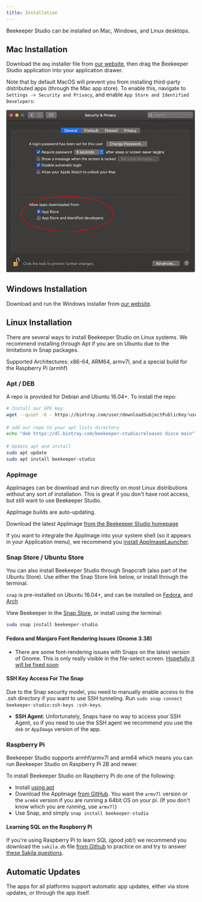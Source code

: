 ```yaml
---
title: Installation
---
```


Beekeeper Studio can be installed on Mac, Windows, and Linux desktops.


## Mac Installation

Download the `dmg` installer file from [our website](https://beekeeperstudio.io), then drag the Beekeeper Studio application into your application drawer.

Note that by default MacOS will prevent you from installing third-party distributed apps (through the Mac app store). To enable this, navigate to `Settings -> Security and Privacy`, and enable `App Store and Identified Developers`:

![mac-screenshot](../assets/img/mac-security.png)

## Windows Installation

Download and run the Windows installer from [our website](https://beekeeperstudio.io).

## Linux Installation

There are several ways to install Beekeeper Studio on Linux systems. We recommend installing through Apt if you are on Ubuntu due to the limitations in Snap packages.

Supported Architectures: x86-64, ARM64, armv7l, and a special build for the Raspberry Pi (armhf)

### Apt / DEB

A repo is provided for Debian and Ubuntu 16.04+. To install the repo:

```bash
# Install our GPG key
wget --quiet -O - https://bintray.com/user/downloadSubjectPublicKey?username=bintray | sudo apt-key add -

# add our repo to your apt lists directory
echo "deb https://dl.bintray.com/beekeeper-studio/releases disco main" | sudo tee /etc/apt/sources.list.d/beekeeper-studio.list

# Update apt and install
sudo apt update
sudo apt install beekeeper-studio

```

### AppImage

AppImages can be download and run directly on most Linux distributions without any sort of installation. This is great if you don't have root access, but still want to use Beekeeper Studio.

AppImage builds are auto-updating.

Download the latest AppImage [from the Beekeeper Studio homepage](https://www.beekeeperstudio.io/)

If you want to integrate the AppImage into your system shell (so it appears in your Application menu), we recommend you [install AppImageLauncher](https://github.com/TheAssassin/AppImageLauncher/releases/latest).



### Snap Store / Ubuntu Store

You can also install Beekeeper Studio through Snapcraft (also part of the Ubuntu Store). Use either the Snap Store link below, or install through the terminal.

`snap` is pre-installed on Ubuntu 16.04+, and can be installed on [Fedora](https://snapcraft.io/docs/installing-snap-on-fedora), and [Arch](https://snapcraft.io/docs/installing-snap-on-arch-linux)

View Beekeeper in the [Snap Store](https://snapcraft.io/beekeeper-studio), or install using the terminal:

```bash
sudo snap install beekeeper-studio
```

#### Fedora and Manjaro Font Rendering Issues (Gnome 3.38)
- There are some font-rendering issues with Snaps on the latest version of Gnome. This is only really visible in the file-select screen. [Hopefully it will be fixed soon](https://forum.snapcraft.io/t/snapped-app-not-loading-fonts-on-fedora-and-arch/12484/66)


#### SSH Key Access For The Snap
Due to the Snap security model, you need to manually enable access to the .ssh directory if you want to use SSH tunneling.
Run `sudo snap connect beekeeper-studio:ssh-keys :ssh-keys`.

- **SSH Agent**: Unfortunately, Snaps have no way to access your SSH Agent, so if you need to use the SSH agent we recommend you use the `deb` or `AppImage` version of the app.

### Raspberry Pi

Beekeeper Studio supports armhf/armv7l and arm64 which means you can run Beekeeper Studio on Raspberry Pi 2B and newer.

To install Beekeeper Studio on Raspberry Pi do one of the following:

- Install [using apt](#apt-deb)
- Download the AppImage [from GitHub](https://github.com/beekeeper-studio/beekeeper-studio/releases/latest). You want the `armv7l` version or the `arm64` version if you are running a 64bit OS on your pi. (If you don't know which you are running, use `armv7l`)
- Use Snap, and simply `snap install beekeeper-studio`


#### Learning SQL on the Raspberry Pi

If you're using Raspberry Pi to learn SQL (good job!) we recommend you download the `sakila.db` file [from Github](https://github.com/ivanceras/sakila/tree/master/sqlite-sakila-db) to practice on and try to answer [these Sakila questions](https://datamastery.gitlab.io/exercises/sakila-queries.html).

## Automatic Updates

The apps for all platforms support automatic app updates, either via store updates, or through the app itself.
